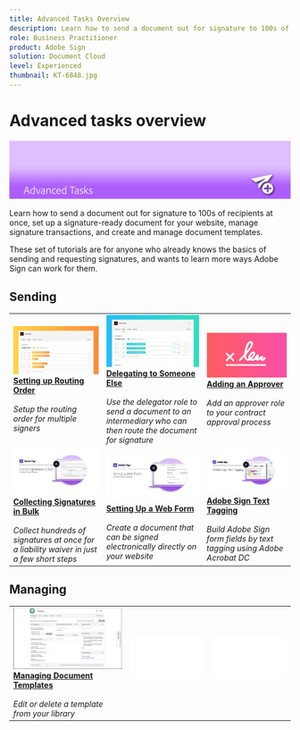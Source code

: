 ```yaml
---
title: Advanced Tasks Overview
description: Learn how to send a document out for signature to 100s of recipients at once, set up a signature-ready document for your website, manage signature transactions, and create and manage document templates
role: Business Practitioner
product: Adobe Sign
solution: Document Cloud
level: Experienced
thumbnail: KT-6848.jpg
---
```


# Advanced tasks overview

![Sign Advanced Image](../assets/Hero-Advanced.png)

Learn how to send a document out for signature to 100s of recipients at once, set up a signature-ready document for your website, manage signature transactions, and create and manage document templates. 

These set of tutorials are for anyone who already knows the basics of sending and requesting signatures, and wants to learn more ways Adobe Sign can work for them.

## Sending

<table>
<tr>
  <td>
    <a href="setting-up-routing.md">
      <img alt="Setting up Routing Order" src="../assets/Routing.png">
    </a>
    <div>
    <a href="setting-up-routing.md"><strong>Setting up Routing Order</strong></a>
    </div>
    <br>
    <em>Setup the routing order for multiple signers</em>
  </td>
  <td>
    <a href="delegate-signature.md">
      <img alt="Delegating to Someone Else" src="../assets/Delegating.png" />
    </a>  
    <div>
    <a href="delegate-signature.md"><strong>Delegating to Someone Else</strong></a>
    </div>
    <br>
    <em>Use the delegator role to send a document to an intermediary who can then route the document for signature</em>
  </td>
  <td>
    <a href="add-an-approver.md">
      <img alt="Adding an Approver" src="../assets/Approver.png" />
    </a>
    <div>
    <a href="add-an-approver.md"><strong>Adding an Approver</strong></a>
    </div>
    <br>
    <em>Add an approver role to your contract approval process</em>
  </td>
</tr>
<tr>
  <td>
    <a href="megasign.md">
      <img alt="Collecting Signatures in Bulk" src="../assets/Megasign.png" />
    </a>
    <div>
    <a href="megasign.md"><strong>Collecting Signatures in Bulk</strong></a>
    </div>
    <br>
    <em>Collect hundreds of signatures at once for a liability waiver in just a few short steps</em>
  </td>
  <td>
    <a href="webform.md">
      <img alt="Setting Up a Web Form" src="../assets/Webform.png" />
    </a>
    <div>
    <a href="webform.md"><strong>Setting Up a Web Form</strong></a>
    </div>
    <br>
    <em>Create a document that can be signed electronically directly on your website</em>
  </td> 
  <td>
    <a href="adobe-sign-text-tagging.md">
      <img alt="Adobe Sign Text Tagging" src="../assets/Text-Tagging.png" />
  </a>
    <div>
    <a href="adobe-sign-text-tagging.md"><strong>Adobe Sign Text Tagging</strong></a>
    </div>
    <br>
    <em>Build Adobe Sign form fields by text tagging using Adobe Acrobat DC</em>
  </td> 
</table>

## Managing

<table>
<tr>
  <td>
    <a href="edit-a-template.md">
      <img alt="Managing Document Templates" src="../assets/ManageTemplate.png" />
    </a>
    <div>
    <a href="edit-a-template.md"><strong>Managing Document Templates</strong></a>
    </div>
    <br>
    <em>Edit or delete a template from your library</em>
  <td>
    <img alt="Spacer" src="../assets/Whitespacer.png" />
    <div>
    <br>
  </td>
  <td>
    <img alt="Spacer" src="../assets/Whitespacer.png" />
    <div>
    <br>
  </td>
</tr>
</table>